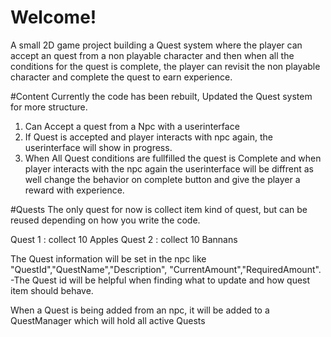 # Welcome!
A small 2D game project building a Quest system where the player can accept an quest from a non playable character and then when all the conditions for the quest is complete, the player can revisit the non playable character and complete the quest to earn experience.



#Content
Currently the code has been rebuilt, Updated the Quest system for more structure.

1. Can Accept a quest from a Npc with a userinterface
2. If Quest is accepted and player interacts with npc again, the userinterface will show in progress.
3. When All Quest conditions are fullfilled the quest is Complete and when player interacts with the npc again the userinterface will be diffrent as well change the behavior on complete button and give the player a reward with experience.

#Quests
The only quest for now is collect item kind of quest, but can be reused depending on how you write the code.

Quest 1 : collect 10 Apples
Quest 2 : collect 10 Bannans

The Quest information will be set in the npc like "QuestId","QuestName","Description", "CurrentAmount","RequiredAmount".
-The Quest id will be helpful when finding what to update and how quest item should behave.

When a Quest is being added from an npc, it will be added to a QuestManager which will hold all active Quests

 
